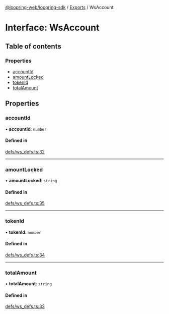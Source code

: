 [@loopring-web/loopring-sdk](../README.md) / [Exports](../modules.md) / WsAccount

# Interface: WsAccount

## Table of contents

### Properties

- [accountId](WsAccount.md#accountid)
- [amountLocked](WsAccount.md#amountlocked)
- [tokenId](WsAccount.md#tokenid)
- [totalAmount](WsAccount.md#totalamount)

## Properties

### accountId

• **accountId**: `number`

#### Defined in

[defs/ws_defs.ts:32](https://github.com/Loopring/loopring_sdk/blob/9d83b66/src/defs/ws_defs.ts#L32)

___

### amountLocked

• **amountLocked**: `string`

#### Defined in

[defs/ws_defs.ts:35](https://github.com/Loopring/loopring_sdk/blob/9d83b66/src/defs/ws_defs.ts#L35)

___

### tokenId

• **tokenId**: `number`

#### Defined in

[defs/ws_defs.ts:34](https://github.com/Loopring/loopring_sdk/blob/9d83b66/src/defs/ws_defs.ts#L34)

___

### totalAmount

• **totalAmount**: `string`

#### Defined in

[defs/ws_defs.ts:33](https://github.com/Loopring/loopring_sdk/blob/9d83b66/src/defs/ws_defs.ts#L33)
